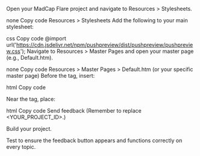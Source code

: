 Open your MadCap Flare project and navigate to Resources > Stylesheets.

none
Copy code
Resources > Stylesheets
Add the following to your main stylesheet:

css
Copy code
@import url('https://cdn.jsdelivr.net/npm/pushpreview/dist/pushpreview/pushpreview.css');
Navigate to Resources > Master Pages and open your master page (e.g., Default.htm).

none
Copy code
Resources > Master Pages > Default.htm (or your specific master page)
Before the </head> tag, insert:

html
Copy code
<script type="module" src="https://cdn.jsdelivr.net/npm/pushpreview/dist/pushpreview/pushpreview.esm.js"></script>
Near the </body> tag, place:

html
Copy code
<feedback-button project="<YOUR_PROJECT_ID>">Send feedback</feedback-button>
(Remember to replace <YOUR_PROJECT_ID>.)

Build your project.

Test to ensure the feedback button appears and functions correctly on every topic.




